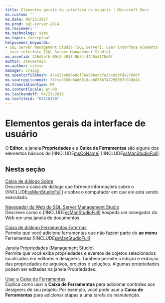 ```yaml
---
title: Elementos gerais da interface do usuário | Microsoft Docs
ms.custom: ''
ms.date: 06/13/2017
ms.prod: sql-server-2014
ms.reviewer: ''
ms.technology: ssms
ms.topic: conceptual
helpviewer_keywords:
- SQL Server Management Studio [SQL Server], user interface elements
- user interface [SQL Server Management Studio]
ms.assetid: 436d9afb-09c3-4838-9b54-4449a5178d0f
author: stevestein
ms.author: sstein
manager: craigg
ms.openlocfilehash: 47ce33e0d0a8cf76a90beb1fa3cc6ddfda27606f
ms.sourcegitcommit: f7fced330b64d6616aeb8766747295807c92dd41
ms.translationtype: MT
ms.contentlocale: pt-BR
ms.lasthandoff: 04/23/2019
ms.locfileid: "63316139"
---
```

# <a name="general-user-interface-elements"></a>Elementos gerais da interface de usuário
  O **Editor**, a janela **Propriedades** e a **Caixa de Ferramentas** são alguns dos elementos básicos do [!INCLUDE[msCoName](../includes/msconame-md.md)] [!INCLUDE[ssManStudioFull](../includes/ssmanstudiofull-md.md)].  
  
## <a name="in-this-section"></a>Nesta seção  
 [Caixa de diálogo Sobre](about-dialog-box.md)  
 Descreve a caixa de diálogo que fornece informações sobre o [!INCLUDE[ssManStudioFull](../includes/ssmanstudiofull-md.md)] e sobre o computador em que ele está sendo executado.  
  
 [Navegador da Web do SQL Server Management Studio](sql-server-management-studio-web-browser.md)  
 Descreve como o [!INCLUDE[ssManStudioFull](../includes/ssmanstudiofull-md.md)] hospeda um navegador da Web em uma janela de documentos.  
  
 [Caixa de diálogo Ferramentas Externas](external-tools-dialog-box.md)  
 Permite que você adicione ferramentas que não fazem parte do **ao menu** Ferramentas [!INCLUDE[ssManStudioFull](../includes/ssmanstudiofull-md.md)].  
  
 [Janela Propriedades &#40;Management Studio&#41;](properties-window-management-studio.md)  
 Permite que você exiba propriedades e eventos de objetos selecionados localizados em editores e designers. Também permite a edição e exibição das propriedades de arquivos, projetos e soluções. Algumas propriedades podem ser editadas na janela Propriedades.  
  
 [Usar a Caixa de Ferramentas](use-the-toolbox.md)  
 Explica como usar a **Caixa de Ferramentas** para adicionar controles aos designers de seu projeto. Por exemplo, você pode usar a **Caixa de Ferramentas** para adicionar etapas a uma tarefa de manutenção.  
  
  

